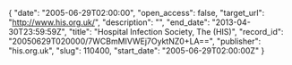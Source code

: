{
  "date": "2005-06-29T02:00:00", 
  "open_access": false, 
  "target_url": "http://www.his.org.uk/", 
  "description": "", 
  "end_date": "2013-04-30T23:59:59Z", 
  "title": "Hospital Infection Society, The (HIS)", 
  "record_id": "20050629T020000/7WCBmMIVWEj7OyktNZ0+LA==", 
  "publisher": "his.org.uk", 
  "slug": 110400, 
  "start_date": "2005-06-29T02:00:00Z"
}

